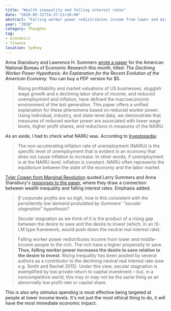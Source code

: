 ```yaml
---
title: "Wealth inequality and falling interest rates"
date: "2020-05-31T14:37:21+10:00"
abstract: "Falling worker power redistributes income from lower and middle-income people to the rich. The rich have a higher propensity to save."
year: "2020"
category: Thoughts
tag:
- economics
- finance
location: Sydney
---
```

Anna Stansbury and Lawrence H. Summers [wrote a paper](https://www.nber.org/papers/w27193) for the American National Bureau of Economic Research this month, titled: *The Declining Worker Power Hypothesis: An Explanation for the Recent Evolution of the American Economy*. You can buy a PDF version for $5.

> Rising profitability and market valuations of US businesses, sluggish wage growth and a declining labor share of income, and reduced unemployment and inflation, have defined the macroeconomic environment of the last generation. This paper offers a unified explanation for these phenomena based on reduced worker power. Using individual, industry, and state-level data, we demonstrate that measures of reduced worker power are associated with lower wage levels, higher profit shares, and reductions in measures of the NAIRU. 

As an aside, I had to check what NAIRU was. According to [Investopedia](https://www.investopedia.com/terms/n/non-accelerating-rate-unemployment.asp)\:

> The non-accelerating inflation rate of unemployment (NAIRU) is the specific level of unemployment that is evident in an economy that does not cause inflation to increase. In other words, if unemployment is at the NAIRU level, inflation is constant. NAIRU often represents the equilibrium between the state of the economy and the labor market.

[Tyler Cowen from Marginal Revolution](https://marginalrevolution.com/marginalrevolution/2020/05/stansbury-and-summers-respond-on-worker-bargaining-power-and-more-on-monopsony.html#comments) quoted Larry Summers and Anna Stansbury's [responses to the paper](https://scholar.harvard.edu/stansbury/declining-worker-power-hypothesis-questions-responses), where they draw a connection between wealth inequality and falling interest rates. Emphasis added.

> *If corporate profits are so high, how is this consistent with the persistently low demand postulated by Summers’ “secular stagnation” hypothesis?*
>
> Secular stagnation as we think of it is the product of a rising gap between the desire to save and the desire to invest (which, in an IS-LM type framework, would push down the neutral real interest rate).
> 
> Falling worker power redistributes income from lower and middle-income people to the rich. The rich have a higher propensity to save. **Thus, falling worker power increases the desire to save relative to the desire to invest.** Rising inequality has been posited by several authors as a contributor to the declining neutral real interest rate (see e.g. Smith and Rachel 2015). Under this view, secular stagnation is exemplified by low private return to capital investment – but, in a noncompetitive world, this may or may not be the same thing as an abnormally low profit rate or capital share.

This is also why stimulus spending is most effective being targeted at people at lower income levels. It's not just the most ethical thing to do, it will have the most immediate economic impact.

